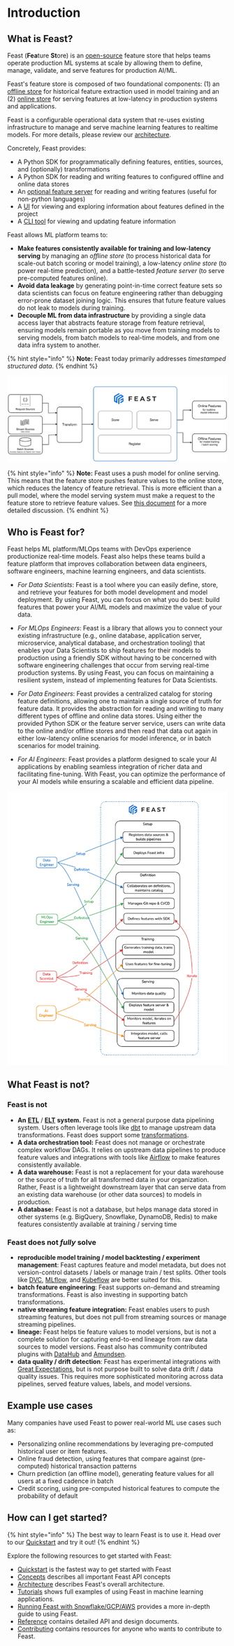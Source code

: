 # Introduction

## What is Feast?

Feast (**Fea**ture **St**ore) is an [open-source](https://github.com/feast-dev/feast) feature store that helps teams 
operate production ML systems at scale by allowing them to define, manage, validate, and serve features for production 
AI/ML. 

Feast's feature store is composed of two foundational components: (1) an [offline store](getting-started/components/offline-store.md) 
for historical feature extraction used in model training and an (2) [online store](getting-started/components/online-store.md) 
for serving features at low-latency in production systems and applications.

Feast is a configurable operational data system that re-uses existing infrastructure to manage and serve machine learning 
features to realtime models. For more details, please review our [architecture](getting-started/architecture/overview.md).

Concretely, Feast provides:

* A Python SDK for programmatically defining features, entities, sources, and (optionally) transformations
* A Python SDK for reading and writing features to configured offline and online data stores
* An [optional feature server](reference/feature-servers/README.md) for reading and writing features (useful for non-python languages)
* A [UI](reference/alpha-web-ui.md) for viewing and exploring information about features defined in the project
* A [CLI tool](reference/feast-cli-commands.md) for viewing and updating feature information

Feast allows ML platform teams to:

* **Make features consistently available for training and low-latency serving** by managing an _offline store_ (to process historical data for scale-out batch scoring or model training), a low-latency _online store_ (to power real-time prediction)_,_ and a battle-tested _feature server_ (to serve pre-computed features online).
* **Avoid data leakage** by generating point-in-time correct feature sets so data scientists can focus on feature engineering rather than debugging error-prone dataset joining logic. This ensures that future feature values do not leak to models during training.
* **Decouple ML from data infrastructure** by providing a single data access layer that abstracts feature storage from feature retrieval, ensuring models remain portable as you move from training models to serving models, from batch models to real-time models, and from one data infra system to another.

{% hint style="info" %}
**Note:** Feast today primarily addresses _timestamped structured data_.
{% endhint %}

![](assets/feast_marchitecture.png)

{% hint style="info" %}
**Note:** Feast uses a push model for online serving. This means that the feature store pushes feature values to the 
online store, which reduces the latency of feature retrieval. This is more efficient than a pull model, where the model 
serving system must make a request to the feature store to retrieve feature values. See 
[this document](getting-started/architecture/push-vs-pull-model.md) for a more detailed discussion.
{% endhint %}

## Who is Feast for?

Feast helps ML platform/MLOps teams with DevOps experience productionize real-time models. Feast also helps these teams build a feature platform that improves collaboration between data engineers, software engineers, machine learning engineers, and data scientists.

* *For Data Scientists*: Feast is a tool where you can easily define, store, and retrieve your features for both model development and model deployment. By using Feast, you can focus on what you do best: build features that power your AI/ML models and maximize the value of your data.
    
* *For MLOps Engineers*: Feast is a library that allows you to connect your existing infrastructure (e.g., online database, application server, microservice, analytical database, and orchestration tooling) that enables your Data Scientists to ship features for their models to production using a friendly SDK without having to be concerned with software engineering challenges that occur from serving real-time production systems. By using Feast, you can focus on maintaining a resilient system, instead of implementing features for Data Scientists.
    
* *For Data Engineers*: Feast provides a centralized catalog for storing feature definitions, allowing one to maintain a single source of truth for feature data. It provides the abstraction for reading and writing to many different types of offline and online data stores. Using either the provided Python SDK or the feature server service, users can write data to the online and/or offline stores and then read that data out again in either low-latency online scenarios for model inference, or in batch scenarios for model training.

* *For AI Engineers*: Feast provides a platform designed to scale your AI applications by enabling seamless integration of richer data and facilitating fine-tuning. With Feast, you can optimize the performance of your AI models while ensuring a scalable and efficient data pipeline.


![](assets/feast_persona_diagram.png)



## What Feast is not?

### Feast is not

* **An** [**ETL**](https://en.wikipedia.org/wiki/Extract,\_transform,\_load) / [**ELT**](https://en.wikipedia.org/wiki/Extract,\_load,\_transform) **system.** Feast is not a general purpose data pipelining system. Users often leverage tools like [dbt](https://www.getdbt.com) to manage upstream data transformations. Feast does support some [transformations](getting-started/architecture/feature-transformation.md).
* **A data orchestration tool:** Feast does not manage or orchestrate complex workflow DAGs. It relies on upstream data pipelines to produce feature values and integrations with tools like [Airflow](https://airflow.apache.org) to make features consistently available.
* **A data warehouse:** Feast is not a replacement for your data warehouse or the source of truth for all transformed data in your organization. Rather, Feast is a lightweight downstream layer that can serve data from an existing data warehouse (or other data sources) to models in production.
* **A database:** Feast is not a database, but helps manage data stored in other systems (e.g. BigQuery, Snowflake, DynamoDB, Redis) to make features consistently available at training / serving time

### Feast does not _fully_ solve
* **reproducible model training / model backtesting / experiment management**: Feast captures feature and model metadata, but does not version-control datasets / labels or manage train / test splits. Other tools like [DVC](https://dvc.org/), [MLflow](https://www.mlflow.org/), and [Kubeflow](https://www.kubeflow.org/) are better suited for this.
* **batch feature engineering**: Feast supports on-demand and streaming transformations. Feast is also investing in supporting batch transformations. 
* **native streaming feature integration:** Feast enables users to push streaming features, but does not pull from streaming sources or manage streaming pipelines.
* **lineage:** Feast helps tie feature values to model versions, but is not a complete solution for capturing end-to-end lineage from raw data sources to model versions. Feast also has community contributed plugins with [DataHub](https://datahubproject.io/docs/generated/ingestion/sources/feast/) and [Amundsen](https://github.com/amundsen-io/amundsen/blob/4a9d60176767c4d68d1cad5b093320ea22e26a49/databuilder/databuilder/extractor/feast\_extractor.py). 
* **data quality / drift detection**: Feast has experimental integrations with [Great Expectations](https://greatexpectations.io/), but is not purpose built to solve data drift / data quality issues. This requires more sophisticated monitoring across data pipelines, served feature values, labels, and model versions.

## Example use cases

Many companies have used Feast to power real-world ML use cases such as:

* Personalizing online recommendations by leveraging pre-computed historical user or item features.
* Online fraud detection, using features that compare against (pre-computed) historical transaction patterns
* Churn prediction (an offline model), generating feature values for all users at a fixed cadence in batch
* Credit scoring, using pre-computed historical features to compute the probability of default

## How can I get started?

{% hint style="info" %}
The best way to learn Feast is to use it. Head over to our [Quickstart](getting-started/quickstart.md) and try it out!
{% endhint %}

Explore the following resources to get started with Feast:

* [Quickstart](getting-started/quickstart.md) is the fastest way to get started with Feast
* [Concepts](getting-started/concepts/) describes all important Feast API concepts
* [Architecture](getting-started/architecture/) describes Feast's overall architecture.
* [Tutorials](tutorials/tutorials-overview/) shows full examples of using Feast in machine learning applications.
* [Running Feast with Snowflake/GCP/AWS](how-to-guides/feast-snowflake-gcp-aws/) provides a more in-depth guide to using Feast.
* [Reference](reference/feast-cli-commands.md) contains detailed API and design documents.
* [Contributing](project/contributing.md) contains resources for anyone who wants to contribute to Feast.
